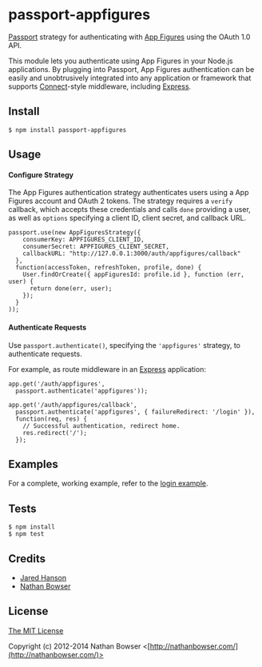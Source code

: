 # passport-appfigures

[Passport](https://github.com/jaredhanson/passport) strategy for authenticating
with [App Figures](https://appfigures.com/) using the OAuth 1.0 API.

This module lets you authenticate using App Figures in your Node.js applications.
By plugging into Passport, App Figures authentication can be easily and unobtrusively
integrated into any application or framework that supports
[Connect](http://www.senchalabs.org/connect/)-style middleware, including
[Express](http://expressjs.com/).

## Install

    $ npm install passport-appfigures

## Usage

#### Configure Strategy

The App Figures authentication strategy authenticates users using a App Figures
account and OAuth 2 tokens.  The strategy requires a `verify` callback, which
accepts these credentials and calls `done` providing a user, as well as
`options` specifying a client ID, client secret, and callback URL.

    passport.use(new AppFiguresStrategy({
        consumerKey: APPFIGURES_CLIENT_ID,
        consumerSecret: APPFIGURES_CLIENT_SECRET,
        callbackURL: "http://127.0.0.1:3000/auth/appfigures/callback"
      },
      function(accessToken, refreshToken, profile, done) {
        User.findOrCreate({ appFiguresId: profile.id }, function (err, user) {
          return done(err, user);
        });
      }
    ));

#### Authenticate Requests

Use `passport.authenticate()`, specifying the `'appfigures'` strategy, to
authenticate requests.

For example, as route middleware in an [Express](http://expressjs.com/)
application:

    app.get('/auth/appfigures',
      passport.authenticate('appfigures'));

    app.get('/auth/appfigures/callback',
      passport.authenticate('appfigures', { failureRedirect: '/login' }),
      function(req, res) {
        // Successful authentication, redirect home.
        res.redirect('/');
      });

## Examples

For a complete, working example, refer to the [login example](https://github.com/SpiderStrategies/passport-appfigures/tree/master/examples/login).

## Tests

    $ npm install
    $ npm test

## Credits

  - [Jared Hanson](http://github.com/jaredhanson)
  - [Nathan Bowser](http://github.com/nathanbowser)

## License

[The MIT License](http://opensource.org/licenses/MIT)

Copyright (c) 2012-2014 Nathan Bowser <[http://nathanbowser.com/](http://nathanbowser.com/)>
